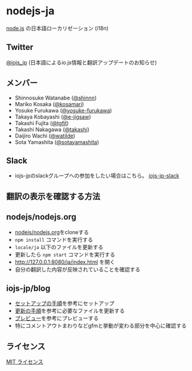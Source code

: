 # nodejs-ja

[node.js](https://nodejs.org/) の日本語ローカリゼーション (i18n)

## Twitter

[@iojs_jp](https://twitter.com/iojs_jp) (日本語によるio.js情報と翻訳アップデートのお知らせ)

## メンバー

* Shinnosuke Watanabe ([@shinnn](https://github.com/shinnn))
* Mariko Kosaka ([@kosamari](https://github.com/kosamari))
* Yosuke Furukawa ([@yosuke-furukawa](https://github.com/yosuke-furukawa))
* Takaya Kobayashi ([@e-jigsaw](https://github.com/e-jigsaw))
* Takashi Fujita ([@tgfjt](https://github.com/tgfjt))
* Takashi Nakagawa ([@takashi](https://github.com/takashi))
* Daijiro Wachi ([@watilde](https://github.com/watilde))
* Sota Yamashita ([@sotayamashita](https://github.com/sotayamashita))

## Slack

* iojs-jpのslackグループへの参加をしたい場合はこちら。 [iojs-jp-slack](https://iojs-jp-slack.herokuapp.com/)

## 翻訳の表示を確認する方法

## nodejs/nodejs.org

* [nodejs/nodejs.org](https://github.com/nodejs/nodejs.org)をcloneする
* `npm install` コマンドを実行する
* `locale/ja` 以下のファイルを更新する
* 更新したら `npm start` コマンドを実行する
* http://127.0.0.1:8080/ja/index.html を開く
* 自分の翻訳した内容が反映されていることを確認する

## iojs-jp/blog

* [セットアップの手順](https://github.com/iojs-jp/blog#%E3%82%BB%E3%83%83%E3%83%88%E3%82%A2%E3%83%83%E3%83%97%E3%81%AE%E6%89%8B%E9%A0%86)を参考にセットアップ
* [更新の手順](https://github.com/iojs-jp/blog#%E6%9B%B4%E6%96%B0%E3%81%AE%E6%89%8B%E9%A0%86)を参考に必要なファイルを更新する
* [プレビュー](https://github.com/iojs-jp/blog#%E3%83%97%E3%83%AC%E3%83%93%E3%83%A5%E3%83%BC)を参考にプレビューする
* 特にコメントアウトまわりなどgfmと挙動が変わる部分を中心に確認する

## ライセンス

[MIT ライセンス](https://tldrlegal.com/license/mit-license)
